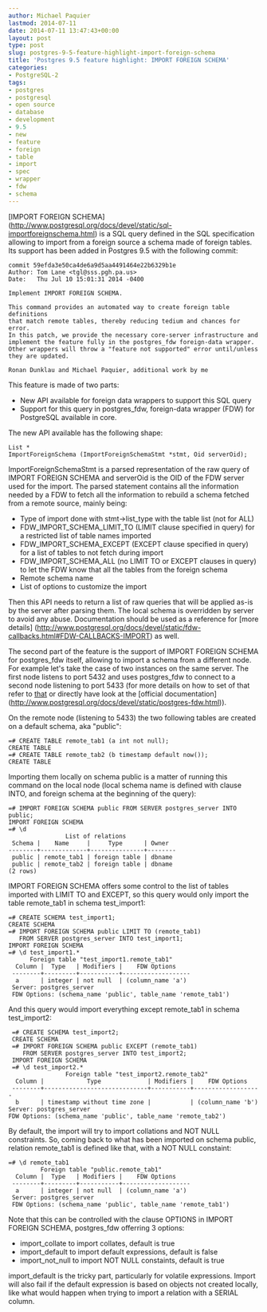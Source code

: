 ```yaml
---
author: Michael Paquier
lastmod: 2014-07-11
date: 2014-07-11 13:47:43+00:00
layout: post
type: post
slug: postgres-9-5-feature-highlight-import-foreign-schema
title: 'Postgres 9.5 feature highlight: IMPORT FOREIGN SCHEMA'
categories:
- PostgreSQL-2
tags:
- postgres
- postgresql
- open source
- database
- development
- 9.5
- new
- feature
- foreign
- table
- import
- spec
- wrapper
- fdw
- schema
---
```

[IMPORT FOREIGN SCHEMA]
(http://www.postgresql.org/docs/devel/static/sql-importforeignschema.html)
is a SQL query defined in the SQL specification allowing to import from
a foreign source a schema made of foreign tables. Its support has been
added in Postgres 9.5 with the following commit:

    commit 59efda3e50ca4de6a9d5aa4491464e22b6329b1e
    Author: Tom Lane <tgl@sss.pgh.pa.us>
    Date:   Thu Jul 10 15:01:31 2014 -0400

    Implement IMPORT FOREIGN SCHEMA.

    This command provides an automated way to create foreign table definitions
    that match remote tables, thereby reducing tedium and chances for error.
    In this patch, we provide the necessary core-server infrastructure and
    implement the feature fully in the postgres_fdw foreign-data wrapper.
    Other wrappers will throw a "feature not supported" error until/unless
    they are updated.

    Ronan Dunklau and Michael Paquier, additional work by me

This feature is made of two parts:

  * New API available for foreign data wrappers to support this SQL query
  * Support for this query in postgres\_fdw, foreign-data wrapper (FDW) for
PostgreSQL available in core.

The new API available has the following shape:

    List *
    ImportForeignSchema (ImportForeignSchemaStmt *stmt, Oid serverOid);

ImportForeignSchemaStmt is a parsed representation of the raw query of
IMPORT FOREIGN SCHEMA and serverOid is the OID of the FDW server used for
the import. The parsed statement contains all the information needed by
a FDW to fetch all the information to rebuild a schema fetched from a
remote source, mainly being:

  * Type of import done with stmt->list\_type with the table list (not for
ALL)
   * FDW\_IMPORT\_SCHEMA\_LIMIT\_TO (LIMIT clause specified in query) for
a restricted list of table names imported
   * FDW\_IMPORT\_SCHEMA\_EXCEPT (EXCEPT clause specified in query) for a
list of tables to not fetch during import
   * FDW\_IMPORT\_SCHEMA\_ALL (no LIMIT TO or EXCEPT clauses in query) to let
the FDW know that all the tables from the foreign schema
  * Remote schema name
  * List of options to customize the import

Then this API needs to return a list of raw queries that will be applied
as-is by the server after parsing them. The local schema is overridden by
server to avoid any abuse. Documentation should be used as a reference for
[more details]
(http://www.postgresql.org/docs/devel/static/fdw-callbacks.html#FDW-CALLBACKS-IMPORT)
as well.

The second part of the feature is the support of IMPORT FOREIGN SCHEMA for
postgres\_fdw itself, allowing to import a schema from a different node. For
example let's take the case of two instances on the same server. The first
node listens to port 5432 and uses postgres\_fdw to connect to a second node
listening to port 5433 (for more details on how to set of that refer to
[that](/postgresql-2/postgres-9-3-feature-highlight-postgres_fdw/) or
directly have look at the [official documentation]
(http://www.postgresql.org/docs/devel/static/postgres-fdw.html)).

On the remote node (listening to 5433) the two following tables are created
on a default schema, aka "public":

    =# CREATE TABLE remote_tab1 (a int not null);
    CREATE TABLE
    =# CREATE TABLE remote_tab2 (b timestamp default now());
    CREATE TABLE

Importing them locally on schema public is a matter of running this command
on the local node (local schema name is defined with clause INTO, and foreign
schema at the beginning of the query):

    =# IMPORT FOREIGN SCHEMA public FROM SERVER postgres_server INTO public;
    IMPORT FOREIGN SCHEMA
    =# \d
                    List of relations
     Schema |    Name     |     Type      | Owner  
    --------+-------------+---------------+--------
     public | remote_tab1 | foreign table | dbname
     public | remote_tab2 | foreign table | dbname
    (2 rows)

IMPORT FOREIGN SCHEMA offers some control to the list of tables imported with
LIMIT TO and EXCEPT, so this query would only import the table remote\_tab1
in schema test\_import1:

    =# CREATE SCHEMA test_import1;
    CREATE SCHEMA
    =# IMPORT FOREIGN SCHEMA public LIMIT TO (remote_tab1)
       FROM SERVER postgres_server INTO test_import1;
    IMPORT FOREIGN SCHEMA
    =# \d test_import1.*
          Foreign table "test_import1.remote_tab1"
      Column |  Type   | Modifiers |    FDW Options    
     --------+---------+-----------+-------------------
      a      | integer | not null  | (column_name 'a')
     Server: postgres_server
     FDW Options: (schema_name 'public', table_name 'remote_tab1')

And this query would import everything except remote\_tab1 in schema
test\_import2:

     =# CREATE SCHEMA test_import2;
     CREATE SCHEMA
     =# IMPORT FOREIGN SCHEMA public EXCEPT (remote_tab1)
        FROM SERVER postgres_server INTO test_import2;
     IMPORT FOREIGN SCHEMA
     =# \d test_import2.*
                    Foreign table "test_import2.remote_tab2"
      Column |            Type             | Modifiers |    FDW Options    
     --------+-----------------------------+-----------+-------------------
      b      | timestamp without time zone |           | (column_name 'b')
    Server: postgres_server
    FDW Options: (schema_name 'public', table_name 'remote_tab2')

By default, the import will try to import collations and NOT NULL constraints.
So, coming back to what has been imported on schema public, relation remote\_tab1
is defined like that, with a NOT NULL constaint:

    =# \d remote_tab1
             Foreign table "public.remote_tab1"
      Column |  Type   | Modifiers |    FDW Options    
     --------+---------+-----------+-------------------
      a      | integer | not null  | (column_name 'a')
     Server: postgres_server
     FDW Options: (schema_name 'public', table_name 'remote_tab1')

Note that this can be controlled with the clause OPTIONS in IMPORT FOREIGN
SCHEMA, postgres_fdw offerring 3 options:

  * import_collate to import collates, default is true
  * import_default to import default expressions, default is false
  * import_not_null to import NOT NULL constaints, default is true

import_default is the tricky part, particularly for volatile expressions.
Import will also fail if the default expression is based on objects not
created locally, like what would happen when trying to import a relation
with a SERIAL column.
